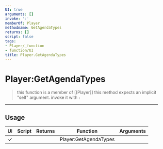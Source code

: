 ```yaml
---
UI: true
arguments: []
invoke: ':'
memberOf: Player
methodname: GetAgendaTypes
returns: []
script: false
tags:
- Player/_function
- function/UI
title: Player.GetAgendaTypes
---
```

# Player:GetAgendaTypes
> this function is a member of [[Player]]
> this method expects an implicit "self" argument. invoke it with `:`
-----
## Usage
|  UI | Script | Returns | Function | Arguments |
|:---:|:------:|-------:|:--------:|:---------|
|✓| ||Player:GetAgendaTypes||
